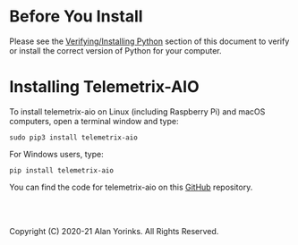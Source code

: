 # Before You Install

Please see the [Verifying/Installing Python](../python_install)
 section of this
document to verify or install the correct version of Python for your computer.

# Installing Telemetrix-AIO

To install telemetrix-aio on Linux (including Raspberry Pi) and macOS computers, open a terminal window and type:

```
sudo pip3 install telemetrix-aio
```

For Windows users, type:

```
pip install telemetrix-aio
```

You can find the code for telemetrix-aio on this [GitHub](https://github.com/MrYsLab/telemetrix-aio) repository.


<br>
<br>


Copyright (C) 2020-21 Alan Yorinks. All Rights Reserved.
